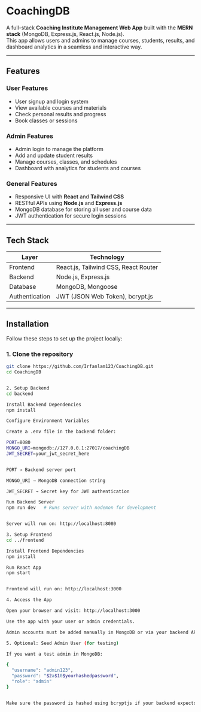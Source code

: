 # CoachingDB

A full-stack **Coaching Institute Management Web App** built with the **MERN stack** (MongoDB, Express.js, React.js, Node.js).  
This app allows users and admins to manage courses, students, results, and dashboard analytics in a seamless and interactive way.

---

## Features

### User Features
- User signup and login system
- View available courses and materials
- Check personal results and progress
- Book classes or sessions

### Admin Features
- Admin login to manage the platform
- Add and update student results
- Manage courses, classes, and schedules
- Dashboard with analytics for students and courses

### General Features
- Responsive UI with **React** and **Tailwind CSS**
- RESTful APIs using **Node.js** and **Express.js**
- MongoDB database for storing all user and course data
- JWT authentication for secure login sessions

---

## Tech Stack

| Layer         | Technology       |
|---------------|----------------|
| Frontend      | React.js, Tailwind CSS, React Router |
| Backend       | Node.js, Express.js |
| Database      | MongoDB, Mongoose |
| Authentication| JWT (JSON Web Token), bcrypt.js |

---

## Installation

Follow these steps to set up the project locally:

### 1. Clone the repository

```bash
git clone https://github.com/Irfanlam123/CoachingDB.git
cd CoachingDB


2. Setup Backend
cd backend

Install Backend Dependencies
npm install

Configure Environment Variables

Create a .env file in the backend folder:

PORT=8080
MONGO_URI=mongodb://127.0.0.1:27017/coachingDB
JWT_SECRET=your_jwt_secret_here


PORT → Backend server port

MONGO_URI → MongoDB connection string

JWT_SECRET → Secret key for JWT authentication

Run Backend Server
npm run dev   # Runs server with nodemon for development


Server will run on: http://localhost:8080

3. Setup Frontend
cd ../frontend

Install Frontend Dependencies
npm install

Run React App
npm start


Frontend will run on: http://localhost:3000

4. Access the App

Open your browser and visit: http://localhost:3000

Use the app with your user or admin credentials.

Admin accounts must be added manually in MongoDB or via your backend API.

5. Optional: Seed Admin User (for testing)

If you want a test admin in MongoDB:

{
  "username": "admin123",
  "password": "$2a$10$yourhashedpassword",
  "role": "admin"
}


Make sure the password is hashed using bcryptjs if your backend expects hashed passwords.


